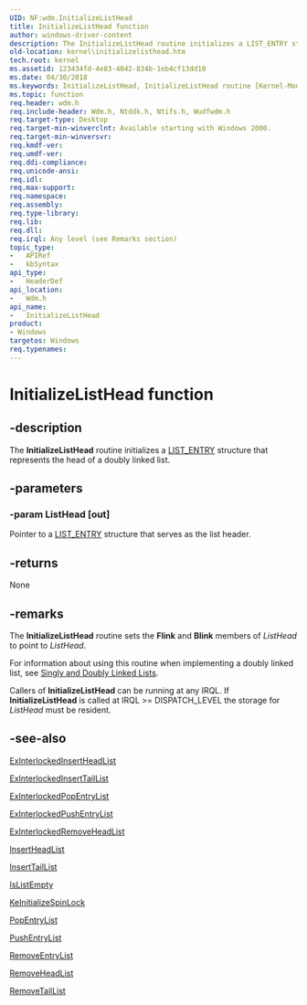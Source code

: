 ```yaml
---
UID: NF:wdm.InitializeListHead
title: InitializeListHead function
author: windows-driver-content
description: The InitializeListHead routine initializes a LIST_ENTRY structure that represents the head of a doubly linked list.
old-location: kernel\initializelisthead.htm
tech.root: kernel
ms.assetid: 123434fd-4e83-4042-834b-1eb4cf13dd10
ms.date: 04/30/2018
ms.keywords: InitializeListHead, InitializeListHead routine [Kernel-Mode Driver Architecture], k109_2e5e02a0-26d3-4c8a-b712-ee3d515b8a23.xml, kernel.initializelisthead, wdm/InitializeListHead
ms.topic: function
req.header: wdm.h
req.include-header: Wdm.h, Ntddk.h, Ntifs.h, Wudfwdm.h
req.target-type: Desktop
req.target-min-winverclnt: Available starting with Windows 2000.
req.target-min-winversvr: 
req.kmdf-ver: 
req.umdf-ver: 
req.ddi-compliance: 
req.unicode-ansi: 
req.idl: 
req.max-support: 
req.namespace: 
req.assembly: 
req.type-library: 
req.lib: 
req.dll: 
req.irql: Any level (see Remarks section)
topic_type:
-	APIRef
-	kbSyntax
api_type:
-	HeaderDef
api_location:
-	Wdm.h
api_name:
-	InitializeListHead
product:
- Windows
targetos: Windows
req.typenames: 
---
```


# InitializeListHead function


## -description


The <b>InitializeListHead</b> routine initializes a <a href="https://msdn.microsoft.com/library/windows/hardware/ff554296">LIST_ENTRY</a> structure that represents the head of a doubly linked list.


## -parameters




### -param ListHead [out]

Pointer to a <a href="https://msdn.microsoft.com/library/windows/hardware/ff554296">LIST_ENTRY</a> structure that serves as the list header. 


## -returns



None




## -remarks



The <b>InitializeListHead</b> routine sets the <b>Flink</b> and <b>Blink</b> members of <i>ListHead</i> to point to <i>ListHead</i>.

For information about using this routine when implementing a doubly linked list, see <a href="https://msdn.microsoft.com/library/windows/hardware/ff563802">Singly and Doubly Linked Lists</a>.

Callers of <b>InitializeListHead</b> can be running at any IRQL. If <b>InitializeListHead</b> is called at IRQL &gt;= DISPATCH_LEVEL the storage for <i>ListHead</i> must be resident.




## -see-also




<a href="https://msdn.microsoft.com/library/windows/hardware/ff545397">ExInterlockedInsertHeadList</a>



<a href="https://msdn.microsoft.com/library/windows/hardware/ff545402">ExInterlockedInsertTailList</a>



<a href="https://msdn.microsoft.com/library/windows/hardware/ff545408">ExInterlockedPopEntryList</a>



<a href="https://msdn.microsoft.com/library/windows/hardware/ff545418">ExInterlockedPushEntryList</a>



<a href="https://msdn.microsoft.com/library/windows/hardware/ff545427">ExInterlockedRemoveHeadList</a>



<a href="https://msdn.microsoft.com/library/windows/hardware/ff547820">InsertHeadList</a>



<a href="https://msdn.microsoft.com/library/windows/hardware/ff547823">InsertTailList</a>



<a href="https://msdn.microsoft.com/library/windows/hardware/ff551789">IsListEmpty</a>



<a href="https://msdn.microsoft.com/library/windows/hardware/ff552160">KeInitializeSpinLock</a>



<a href="https://msdn.microsoft.com/library/windows/hardware/ff559712">PopEntryList</a>



<a href="https://msdn.microsoft.com/library/windows/hardware/ff559964">PushEntryList</a>



<a href="https://msdn.microsoft.com/library/windows/hardware/ff561029">RemoveEntryList</a>



<a href="https://msdn.microsoft.com/library/windows/hardware/ff561032">RemoveHeadList</a>



<a href="https://msdn.microsoft.com/library/windows/hardware/ff561036">RemoveTailList</a>
 

 


